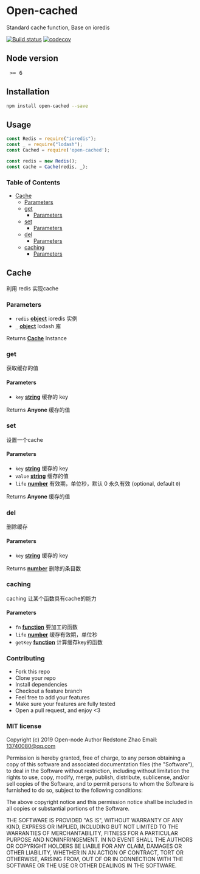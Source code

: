 # Open-cached

Standard cache function, Base on ioredis

[![Build status](https://api.travis-ci.org/open-node/open-cached.svg?branch=master)](https://travis-ci.org/open-node/open-cached)
[![codecov](https://codecov.io/gh/open-node/open-cached/branch/master/graph/badge.svg)](https://codecov.io/gh/open-node/open-cached)

## Node version
<pre> >= 6 </pre>


## Installation
```bash
npm install open-cached --save
```

## Usage
```javascript
const Redis = require("ioredis");
const _ = require("lodash");
const Cached = require('open-cached');

const redis = new Redis();
const cache = Cache(redis, _);
```



<!-- Generated by documentation.js. Update this documentation by updating the source code. -->


<!-- Generated by documentation.js. Update this documentation by updating the source code. -->

### Table of Contents

-   [Cache][1]
    -   [Parameters][2]
    -   [get][3]
        -   [Parameters][4]
    -   [set][5]
        -   [Parameters][6]
    -   [del][7]
        -   [Parameters][8]
    -   [caching][9]
        -   [Parameters][10]

## Cache

利用 redis 实现cache

### Parameters

-   `redis` **[object][11]** ioredis 实例
-   `_` **[object][11]** lodash 库

Returns **[Cache][12]** Instance

### get

获取缓存的值

#### Parameters

-   `key` **[string][13]** 缓存的 key

Returns **Anyone** 缓存的值

### set

设置一个cache

#### Parameters

-   `key` **[string][13]** 缓存的 key
-   `value` **[string][13]** 缓存的值
-   `life` **[number][14]** 有效期，单位秒，默认 0 永久有效 (optional, default `0`)

Returns **Anyone** 缓存的值

### del

删除缓存

#### Parameters

-   `key` **[string][13]** 缓存的 key

Returns **[number][14]** 删除的条目数

### caching

caching 让某个函数具有cache的能力

#### Parameters

-   `fn` **[function][15]** 要加工的函数
-   `life` **[number][14]** 缓存有效期，单位秒
-   `getKey` **[function][15]** 计算缓存key的函数

[1]: #cache

[2]: #parameters

[3]: #get

[4]: #parameters-1

[5]: #set

[6]: #parameters-2

[7]: #del

[8]: #parameters-3

[9]: #caching

[10]: #parameters-4

[11]: https://developer.mozilla.org/docs/Web/JavaScript/Reference/Global_Objects/Object

[12]: #cache

[13]: https://developer.mozilla.org/docs/Web/JavaScript/Reference/Global_Objects/String

[14]: https://developer.mozilla.org/docs/Web/JavaScript/Reference/Global_Objects/Number

[15]: https://developer.mozilla.org/docs/Web/JavaScript/Reference/Statements/function


### Contributing
- Fork this repo
- Clone your repo
- Install dependencies
- Checkout a feature branch
- Feel free to add your features
- Make sure your features are fully tested
- Open a pull request, and enjoy <3

### MIT license
Copyright (c) 2019 Open-node
Author Redstone Zhao
Email: 13740080@qq.com

Permission is hereby granted, free of charge, to any person obtaining a copy
of this software and associated documentation files (the &quot;Software&quot;), to deal
in the Software without restriction, including without limitation the rights
to use, copy, modify, merge, publish, distribute, sublicense, and/or sell
copies of the Software, and to permit persons to whom the Software is
furnished to do so, subject to the following conditions:

The above copyright notice and this permission notice shall be included in
all copies or substantial portions of the Software.

THE SOFTWARE IS PROVIDED &quot;AS IS&quot;, WITHOUT WARRANTY OF ANY KIND, EXPRESS OR
IMPLIED, INCLUDING BUT NOT LIMITED TO THE WARRANTIES OF MERCHANTABILITY,
FITNESS FOR A PARTICULAR PURPOSE AND NONINFRINGEMENT. IN NO EVENT SHALL THE
AUTHORS OR COPYRIGHT HOLDERS BE LIABLE FOR ANY CLAIM, DAMAGES OR OTHER
LIABILITY, WHETHER IN AN ACTION OF CONTRACT, TORT OR OTHERWISE, ARISING FROM,
OUT OF OR IN CONNECTION WITH THE SOFTWARE OR THE USE OR OTHER DEALINGS IN
THE SOFTWARE.

